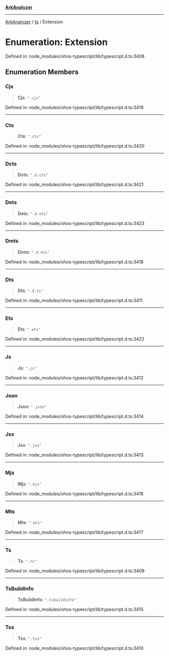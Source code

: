 [**ArkAnalyzer**](../../../../README.md)

***

[ArkAnalyzer](../../../../globals.md) / [ts](../README.md) / Extension

# Enumeration: Extension

Defined in: node\_modules/ohos-typescript/lib/typescript.d.ts:3408

## Enumeration Members

### Cjs

> **Cjs**: `".cjs"`

Defined in: node\_modules/ohos-typescript/lib/typescript.d.ts:3419

***

### Cts

> **Cts**: `".cts"`

Defined in: node\_modules/ohos-typescript/lib/typescript.d.ts:3420

***

### Dcts

> **Dcts**: `".d.cts"`

Defined in: node\_modules/ohos-typescript/lib/typescript.d.ts:3421

***

### Dets

> **Dets**: `".d.ets"`

Defined in: node\_modules/ohos-typescript/lib/typescript.d.ts:3423

***

### Dmts

> **Dmts**: `".d.mts"`

Defined in: node\_modules/ohos-typescript/lib/typescript.d.ts:3418

***

### Dts

> **Dts**: `".d.ts"`

Defined in: node\_modules/ohos-typescript/lib/typescript.d.ts:3411

***

### Ets

> **Ets**: `".ets"`

Defined in: node\_modules/ohos-typescript/lib/typescript.d.ts:3422

***

### Js

> **Js**: `".js"`

Defined in: node\_modules/ohos-typescript/lib/typescript.d.ts:3412

***

### Json

> **Json**: `".json"`

Defined in: node\_modules/ohos-typescript/lib/typescript.d.ts:3414

***

### Jsx

> **Jsx**: `".jsx"`

Defined in: node\_modules/ohos-typescript/lib/typescript.d.ts:3413

***

### Mjs

> **Mjs**: `".mjs"`

Defined in: node\_modules/ohos-typescript/lib/typescript.d.ts:3416

***

### Mts

> **Mts**: `".mts"`

Defined in: node\_modules/ohos-typescript/lib/typescript.d.ts:3417

***

### Ts

> **Ts**: `".ts"`

Defined in: node\_modules/ohos-typescript/lib/typescript.d.ts:3409

***

### TsBuildInfo

> **TsBuildInfo**: `".tsbuildinfo"`

Defined in: node\_modules/ohos-typescript/lib/typescript.d.ts:3415

***

### Tsx

> **Tsx**: `".tsx"`

Defined in: node\_modules/ohos-typescript/lib/typescript.d.ts:3410
